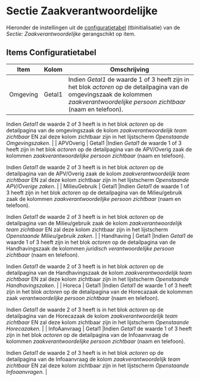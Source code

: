 # Sectie Zaakverantwoordelijke

Hieronder de instellingen uit de [configuratietabel](/docs/instellen_inrichten/configuratie.md) (tbinitialisatie) van de *Sectie: Zaakverantwoordelijke* gerangschikt op item.

## Items Configuratietabel

| Item | Kolom | Omschrijving |
|---|---|---|
| Omgeving | Getal1 |Indien *Getal1* de waarde 1 of 3 heeft zijn in het blok *actoren* op de detailpagina van de omgevingszaak de kolommen *zaakverantwoordelijke persoon zichtbaar* (naam en telefoon).

Indien *Getal1* de waarde 2 of 3 heeft is in het blok *actoren* op de detailpagina van de omgevingszaak de kolom *zaakverantwoordelijk team zichtbaar* EN zal deze kolom zichtbaar zijn in het lijstscherm *Openstaande Omgevingszaken*. |
| APVOverig | Getal1 |Indien *Getal1* de waarde 1 of 3 heeft zijn in het blok *actoren* op de detailpagina van de APV/Overig zaak de kolommen *zaakverantwoordelijke persoon zichtbaar* (naam en telefoon).

Indien *Getal1* de waarde 2 of 3 heeft is in het blok *actoren* op de detailpagina van de APV/Overig zaak de kolom *zaakverantwoordelijk team zichtbaar* EN zal deze kolom zichtbaar zijn in het lijstscherm *Openstaande APV/Overige zaken*. |
| MilieuGebruik | Getal1 |Indien *Getal1* de waarde 1 of 3 heeft zijn in het blok *actoren* op de detailpagina van de Milieu/gebruik zaak de kolommen *zaakverantwoordelijke persoon zichtbaar* (naam en telefoon).

Indien *Getal1* de waarde 2 of 3 heeft is in het blok *actoren* op de detailpagina van de Milieu/gebruik zaak de kolom *zaakverantwoordelijk team zichtbaar* EN zal deze kolom zichtbaar zijn in het lijstscherm *Openstaande Milieu/gebruik zaken*. |
| Handhaving | Getal1 |Indien *Getal1* de waarde 1 of 3 heeft zijn in het blok *actoren* op de detailpagina van de Handhavingszaak de kolommen *juridisch verantwoordelijke persoon zichtbaar* (naam en telefoon).

Indien *Getal1* de waarde 2 of 3 heeft is in het blok *actoren* op de detailpagina van de Handhavingszaak de kolom *zaakverantwoordelijk team zichtbaar* EN zal deze kolom zichtbaar zijn in het lijstscherm *Openstaande Handhavingszaken*. |
| Horeca | Getal1 |Indien *Getal1* de waarde 1 of 3 heeft zijn in het blok *actoren* op de detailpagina van de Horecazaak de kolommen zaak *verantwoordelijke persoon zichtbaar* (naam en telefoon).

Indien *Getal1* de waarde 2 of 3 heeft is in het blok *actoren* op de detailpagina van de Horecazaak de kolom *zaakverantwoordelijk team zichtbaar* EN zal deze kolom zichtbaar zijn in het lijstscherm *Openstaande Horecazaken*. |
| InfoAanvraag | Getal1 |Indien *Getal1* de waarde 1 of 3 heeft zijn in het blok *actoren* op de detailpagina van de Infoaanvraag de kolommen *zaakverantwoordelijke persoon zichtbaar* (naam en telefoon).

Indien *Getal1* de waarde 2 of 3 heeft is in het blok *actoren* op de detailpagina van de Infoaanvraag de kolom *zaakverantwoordelijk team zichtbaar* EN zal deze kolom zichtbaar zijn in het lijstscherm *Openstaande Infoaanvragen*. |
